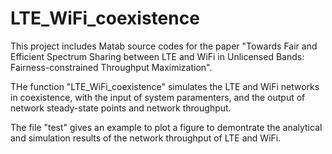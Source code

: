 # LTE_WiFi_coexistence

This project includes Matab source codes for the paper "Towards Fair and Efficient Spectrum Sharing between LTE and WiFi in Unlicensed Bands: Fairness-constrained Throughput Maximization".

THe function "LTE_WiFi_coexistence" simulates the LTE and WiFi networks in coexistence, with the input of system paramenters, and the output of network steady-state points and network throughput.

The file "test" gives an example to plot a figure to demontrate the analytical and simulation results of the network throughput of LTE and WiFi.
